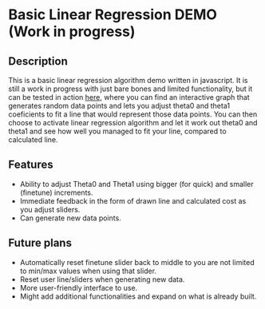 # Basic Linear Regression DEMO (Work in progress)
## Description

This is a basic linear regression algorithm demo written in javascript. It is still a work in progress with just bare bones and limited functionality, but it can be tested in action [here](https://ignasc.github.io/linear-regression-demo/), where you can find an interactive graph that generates random data points and lets you adjust theta0 and theta1 coeficients to fit a line that would represent those data points. You can then choose to activate linear regression algorithm and let it work out theta0 and theta1 and see how well you managed to fit your line, compared to calculated line.

## Features
- Ability to adjust Theta0 and Theta1 using bigger (for quick) and smaller (finetune) increments.
- Immediate feedback in the form of drawn line and calculated cost as you adjust sliders.
- Can generate new data points.

## Future plans
- Automatically reset finetune slider back to middle to you are not limited to min/max values when using that slider.
- Reset user line/sliders when generating new data.
- More user-friendly interface to use.
- Might add additional functionalities and expand on what is already built.
